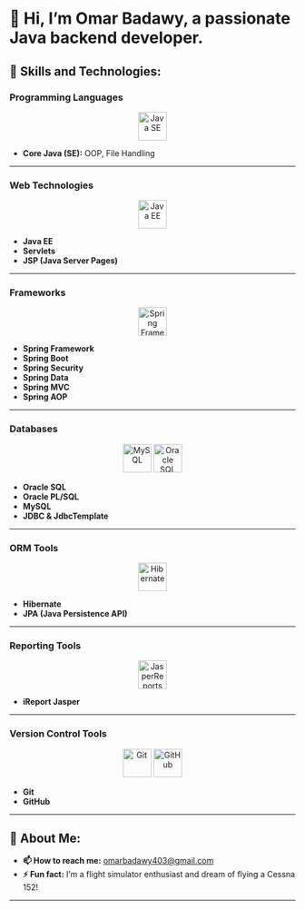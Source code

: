 # 👋 Hi, I’m Omar Badawy, a passionate Java backend developer.

## 🚀 Skills and Technologies:

### **Programming Languages**  
<p align="center">
  <img src="https://cdn.jsdelivr.net/gh/devicons/devicon/icons/java/java-original.svg" alt="Java SE" width="50" height="50" />  
</p>

- **Core Java (SE):** OOP, File Handling

---

### **Web Technologies**  
<p align="center">
  <img src="https://cdn.jsdelivr.net/gh/devicons/devicon/icons/java/java-original.svg" alt="Java EE" width="50" height="50" />
</p>

- **Java EE**  
- **Servlets**  
- **JSP (Java Server Pages)**  

---

### **Frameworks**  
<p align="center">
  <img src="https://cdn.jsdelivr.net/gh/devicons/devicon/icons/spring/spring-original.svg" alt="Spring Framework" width="50" height="50" />
</p>

- **Spring Framework**  
- **Spring Boot**  
- **Spring Security**  
- **Spring Data**  
- **Spring MVC**  
- **Spring AOP**  

---

### **Databases**  
<p align="center">
  <img src="https://cdn.jsdelivr.net/gh/devicons/devicon/icons/mysql/mysql-original-wordmark.svg" alt="MySQL" width="50" height="50" />
  <img src="https://cdn.jsdelivr.net/gh/devicons/devicon/icons/oracle/oracle-original.svg" alt="Oracle SQL" width="50" height="50" />
</p>

- **Oracle SQL**  
- **Oracle PL/SQL**  
- **MySQL**  
- **JDBC & JdbcTemplate**

---

### **ORM Tools**  
<p align="center">
  <img src="https://cdn.jsdelivr.net/gh/devicons/devicon/icons/hibernate/hibernate-plain.svg" alt="Hibernate" width="50" height="50" />
</p>

- **Hibernate**  
- **JPA (Java Persistence API)**  

---

### **Reporting Tools**  
<p align="center">
  <img src="https://avatars.githubusercontent.com/u/12355833?s=200&v=4" alt="JasperReports" width="50" height="50" />
</p>

- **iReport Jasper**  

---

### **Version Control Tools**  
<p align="center">
  <img src="https://cdn.jsdelivr.net/gh/devicons/devicon/icons/git/git-original.svg" alt="Git" width="50" height="50" />
  <img src="https://cdn.jsdelivr.net/gh/devicons/devicon/icons/github/github-original.svg" alt="GitHub" width="50" height="50" />
</p>

- **Git**  
- **GitHub**

---

## 💬 About Me:
- **📫 How to reach me:** omarbadawy403@gmail.com  
- **⚡ Fun fact:** I’m a flight simulator enthusiast and dream of flying a Cessna 152!  

---
